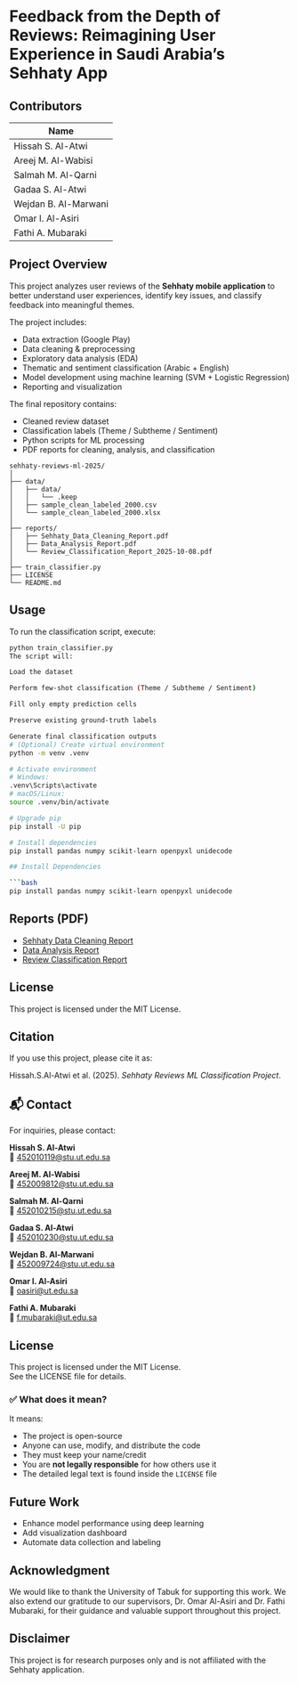 # Feedback from the Depth of Reviews: Reimagining User Experience in Saudi Arabia’s Sehhaty App

## Contributors

| Name |
|------|
| Hissah S. Al-Atwi |
| Areej M. Al-Wabisi |
| Salmah M. Al-Qarni |
| Gadaa S. Al-Atwi |
| Wejdan B. Al-Marwani |
| Omar I. Al-Asiri |
| Fathi A. Mubaraki |
## Project Overview

This project analyzes user reviews of the **Sehhaty mobile application** to better understand user experiences, identify key issues, and classify feedback into meaningful themes.

The project includes:
- Data extraction (Google Play)
- Data cleaning & preprocessing
- Exploratory data analysis (EDA)
- Thematic and sentiment classification (Arabic + English)
- Model development using machine learning (SVM + Logistic Regression)
- Reporting and visualization

The final repository contains:
- Cleaned review dataset
- Classification labels (Theme / Subtheme / Sentiment)
- Python scripts for ML processing
- PDF reports for cleaning, analysis, and classification
```
sehhaty-reviews-ml-2025/
│
├── data/
│   ├── data/
│   │   └── .keep
│   ├── sample_clean_labeled_2000.csv
│   └── sample_clean_labeled_2000.xlsx
│
├── reports/
│   ├── Sehhaty_Data_Cleaning_Report.pdf
│   ├── Data_Analysis_Report.pdf
│   └── Review_Classification_Report_2025-10-08.pdf
│
├── train_classifier.py
├── LICENSE
└── README.md
```
## Usage

To run the classification script, execute:

```bash
python train_classifier.py
The script will:

Load the dataset

Perform few-shot classification (Theme / Subtheme / Sentiment)

Fill only empty prediction cells

Preserve existing ground-truth labels

Generate final classification outputs
# (Optional) Create virtual environment
python -m venv .venv

# Activate environment
# Windows:
.venv\Scripts\activate
# macOS/Linux:
source .venv/bin/activate

# Upgrade pip
pip install -U pip

# Install dependencies
pip install pandas numpy scikit-learn openpyxl unidecode

## Install Dependencies

```bash
pip install pandas numpy scikit-learn openpyxl unidecode
 ``` 
## Reports (PDF)

- [Sehhaty Data Cleaning Report](reports/Sehhaty_Data_Cleaning_Report.pdf)
- [Data Analysis Report](reports/Data_Analysis_Report.pdf)
- [Review Classification Report](reports/Review_Classification_Report_2025-10-08.pdf)
## License
This project is licensed under the MIT License.
## Citation
If you use this project, please cite it as:

Hissah.S.Al-Atwi et al. (2025). *Sehhaty Reviews ML Classification Project*.


## 📬 Contact  
For inquiries, please contact:  

**Hissah S. Al-Atwi**  
📧 452010119@stu.ut.edu.sa  

**Areej M. Al-Wabisi**  
📧 452009812@stu.ut.edu.sa  

**Salmah M. Al-Qarni**  
📧 452010215@stu.ut.edu.sa  

**Gadaa S. Al-Atwi**  
📧 452010230@stu.ut.edu.sa  

**Wejdan B. Al-Marwani**  
📧 452009724@stu.ut.edu.sa  

**Omar I. Al-Asiri**  
📧 oasiri@ut.edu.sa  

**Fathi A. Mubaraki**  
📧 f.mubaraki@ut.edu.sa  

## License
This project is licensed under the MIT License.  
See the LICENSE file for details.

### ✅ What does it mean?
It means:
- The project is open-source  
- Anyone can use, modify, and distribute the code  
- They must keep your name/credit  
- You are **not legally responsible** for how others use it  
- The detailed legal text is found inside the `LICENSE` file

## Future Work
- Enhance model performance using deep learning
- Add visualization dashboard
- Automate data collection and labeling
## Acknowledgment
We would like to thank the University of Tabuk for supporting this work.
We also extend our gratitude to our supervisors, Dr. Omar Al-Asiri and Dr. Fathi Mubaraki, for their guidance and valuable support throughout this project.

## Disclaimer
This project is for research purposes only and is not affiliated with the Sehhaty application.
